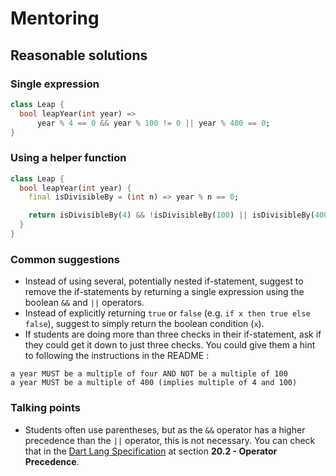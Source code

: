 # Mentoring

## Reasonable solutions

### Single expression

```dart
class Leap {
  bool leapYear(int year) =>
      year % 4 == 0 && year % 100 != 0 || year % 400 == 0;
}
```

### Using a helper function

```dart
class Leap {
  bool leapYear(int year) {
    final isDivisibleBy = (int n) => year % n == 0;

    return isDivisibleBy(4) && !isDivisibleBy(100) || isDivisibleBy(400);
  }
}
```    

### Common suggestions

- Instead of using several, potentially nested if-statement, suggest to remove the if-statements by returning a single expression using the boolean `&&` and `||` operators.
- Instead of explicitly returning `true` or `false` (e.g. `if x then true else false`), suggest to simply return the boolean condition (`x`).
- If students are doing more than three checks in their if-statement, ask if they could get it down to just three checks. You could give them a hint to following the instructions in the README : 
```
a year MUST be a multiple of four AND NOT be a multiple of 100
a year MUST be a multiple of 400 (implies multiple of 4 and 100)
```

### Talking points

- Students often use parentheses, but as the `&&` operator has a higher precedence than the `||` operator, this is not necessary. You can check that in the [Dart Lang Specification](https://dart.dev/guides/language/specifications/DartLangSpec-v2.2.pdf) at section **20.2 - Operator Precedence**.

